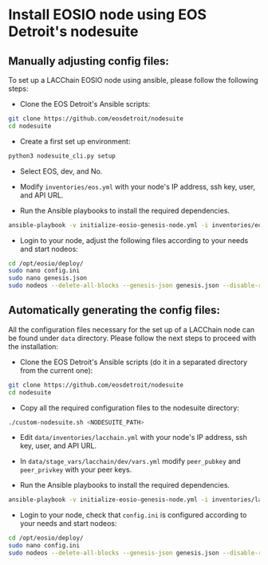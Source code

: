 # Install EOSIO node using EOS Detroit's nodesuite

## Manually adjusting config files:

To set up a LACChain EOSIO node using ansible, please follow the following steps:

* Clone the EOS Detroit's Ansible scripts:

```bash
git clone https://github.com/eosdetroit/nodesuite
cd nodesuite
```

* Create a first set up environment:

```bash
python3 nodesuite_cli.py setup
```

* Select EOS, dev, and No.

* Modify ```inventories/eos.yml``` with your node's IP address, ssh key, user, and API URL.

* Run the Ansible playbooks to install the required dependencies.

```bash
ansible-playbook -v initialize-eosio-genesis-node.yml -i inventories/eos.yml -e "target=dev" -e "testnet_name=''"
```

* Login to your node, adjust the following files according to your needs and start nodeos:

```bash
cd /opt/eosio/deploy/
sudo nano config.ini
sudo nano genesis.json
sudo nodeos --delete-all-blocks --genesis-json genesis.json --disable-replay-opts --config-dir ./ --data-dir data/
```

## Automatically generating the config files:

All the configuration files necessary for the set up of a LACChain node can be found under `data` directory.
Please follow the next steps to proceed with the installation:

* Clone the EOS Detroit's Ansible scripts (do it in a separated directory from the current one):

```bash
git clone https://github.com/eosdetroit/nodesuite
cd nodesuite
```

* Copy all the required configuration files to the nodesuite directory:

```bash
./custom-nodesuite.sh <NODESUITE_PATH>
```

* Edit `data/inventories/lacchain.yml` with your node's IP address, ssh key, user, and API URL.

* In `data/stage_vars/lacchain/dev/vars.yml` modify `peer_pubkey` and `peer_privkey` with your peer keys.

* Run the Ansible playbooks to install the required dependencies.

```bash
ansible-playbook -v initialize-eosio-genesis-node.yml -i inventories/lacchain.yml -e "target=dev" -e "testnet_name=''"
```

* Login to your node, check that `config.ini` is configured according to your needs and start nodeos:

```bash
cd /opt/eosio/deploy/
sudo nano config.ini
sudo nodeos --delete-all-blocks --genesis-json genesis.json --disable-replay-opts --config-dir ./ --data-dir data/
```
